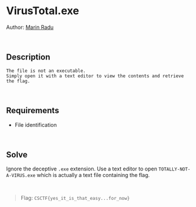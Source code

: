 # VirusTotal.exe
Author: [Marin Radu](https://github.com/ChronosPK)

<br>

## Description
```
The file is not an executable. 
Simply open it with a text editor to view the contents and retrieve the flag.
```

<br>

## Requirements
- File identification

<br>

## Solve
Ignore the deceptive `.exe` extension. 
Use a text editor to open `TOTALLY-NOT-A-VIRUS.exe` which is actually a text file containing the flag.

<br>

> Flag: `CSCTF{yes_it_is_that_easy...for_now}`

